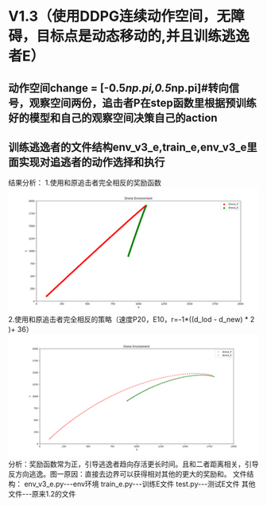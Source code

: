 #  V1.3（使用DDPG连续动作空间，无障碍，目标点是动态移动的,并且训练逃逸者E）
## 动作空间change = [-0.5*np.pi,0.5*np.pi]#转向信号，观察空间两份，追击者P在step函数里根据预训练好的模型和自己的观察空间决策自己的action
## 训练逃逸者的文件结构env_v3_e,train_e,env_v3_e里面实现对追逃者的动作选择和执行
结果分析：
1.使用和原追击者完全相反的奖励函数
![img_1.png](image/img1.3.png)
2.使用和原追击者完全相反的策略（速度P20，E10，r=-1*((d_lod - d_new) * 2 )+ 36）
![img_1.png](image/Figure_1.4.png)
分析：奖励函数常为正，引导逃逸者趋向存活更长时间。且和二者距离相关，引导反方向逃逸。图一原因：直接去边界可以获得相对其他的更大的奖励和。
文件结构：
env_v3_e.py---env环境
train_e.py---训练E文件
test.py---测试E文件
其他文件---原来1.2的文件